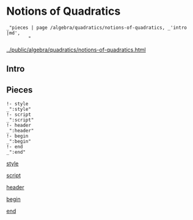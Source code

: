 # Notions of Quadratics

    _"pieces | page /algebra/quadratics/notions-of-quadratics, _'intro |md',
            "

[../public/algebra/quadratics/notions-of-quadratics.html](# "save:")


## Intro

## Pieces

    !- style
    _":style"
    !- script
    _":script"
    !- header
    _":header"
    !- begin
    _":begin"
    !- end
    _":end"

[style]() 

[script]()

[header]()

[begin]()

[end]()

